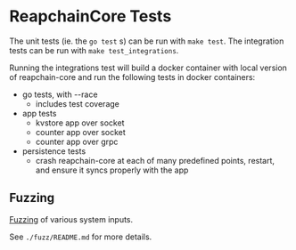 # ReapchainCore Tests

The unit tests (ie. the `go test` s) can be run with `make test`.
The integration tests can be run with `make test_integrations`.

Running the integrations test will build a docker container with local version of reapchain-core
and run the following tests in docker containers:

- go tests, with --race
    - includes test coverage
- app tests
    - kvstore app over socket
    - counter app over socket
    - counter app over grpc
- persistence tests
    - crash reapchain-core at each of many predefined points, restart, and ensure it syncs properly with the app

## Fuzzing

[Fuzzing](https://en.wikipedia.org/wiki/Fuzzing) of various system inputs.

See `./fuzz/README.md` for more details.
